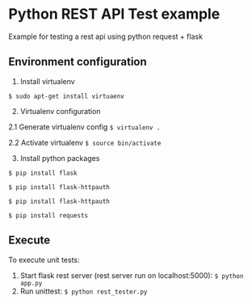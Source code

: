 # Python REST API Test example

Example for testing a rest api using python request + flask

## Environment configuration
1. Install virtualenv

`$ sudo apt-get install virtuaenv`

2. Virtualenv configuration
  
  2.1 Generate virtualenv config
    `$ virtualenv .`
  
  2.2 Activate virtualenv
    `$ source bin/activate`

3. Install python packages

  `$ pip install flask`

  `$ pip install flask-httpauth`
  
  `$ pip install flask-httpauth`

  `$ pip install requests`

## Execute
To execute unit tests:

1. Start flask rest server (rest server run on localhost:5000):
  `$ python app.py`
2. Run unittest:
  `$ python rest_tester.py`


